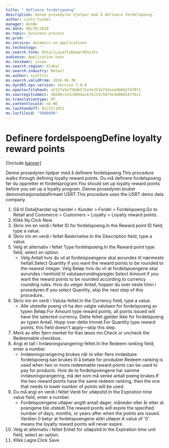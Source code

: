 ```yaml
---
title: " Definere fordelspoeng"
description: Denne prosedyren hjelper med å definere fordelspoeng.
author: scott-tucker
manager: AnnBe
ms.date: 08/29/2018
ms.topic: business-process
ms.prod: ''
ms.service: dynamics-ax-applications
ms.technology: ''
ms.search.form: RetailLoyaltyRewardPoints
audience: Application User
ms.reviewer: josaw
ms.search.region: Global
ms.search.industry: Retail
ms.author: scotttuc
ms.search.validFrom: 2016-06-30
ms.dyn365.ops.version: Version 7.0.0
ms.openlocfilehash: af217a5e756db571e3e351b743aa44b842f478f1
ms.sourcegitcommit: 38d40c331c8894acb7b119c5073e3088b54776c1
ms.translationtype: HT
ms.contentlocale: nb-NO
ms.lasthandoff: 01/15/2021
ms.locfileid: "5000490"
---
```

# <a name="define-loyalty-reward-points"></a><span data-ttu-id="3e373-103"> Definere fordelspoeng</span><span class="sxs-lookup"><span data-stu-id="3e373-103">Define loyalty reward points</span></span>

[!include [banner](../includes/banner.md)]

<span data-ttu-id="3e373-104">Denne prosedyren hjelper med å definere fordelspoeng.</span><span class="sxs-lookup"><span data-stu-id="3e373-104">This procedure walks through defining loyalty reward points.</span></span> <span data-ttu-id="3e373-105">Du må definere fordelspoeng før du oppretter et fordelsprogram.</span><span class="sxs-lookup"><span data-stu-id="3e373-105">You should set up loyalty reward points before you set up a loyalty program.</span></span> <span data-ttu-id="3e373-106">Denne prosedyren bruker demonstrasjonsdatafirmaet USRT.</span><span class="sxs-lookup"><span data-stu-id="3e373-106">This procedure uses the USRT demo data company.</span></span>

1. <span data-ttu-id="3e373-107">Gå til Detaljhandel og handel > Kunder > Fordel > Fordelspoeng.</span><span class="sxs-lookup"><span data-stu-id="3e373-107">Go to Retail and Commerce > Customers > Loyalty > Loyalty reward points.</span></span>
2. <span data-ttu-id="3e373-108">Klikk Ny.</span><span class="sxs-lookup"><span data-stu-id="3e373-108">Click New.</span></span>
3. <span data-ttu-id="3e373-109">Skriv inn en verdi i feltet ID for fordelspoeng.</span><span class="sxs-lookup"><span data-stu-id="3e373-109">In the Reward point ID field, type a value.</span></span>
4. <span data-ttu-id="3e373-110">Skriv inn en verdi i feltet Beskrivelse.</span><span class="sxs-lookup"><span data-stu-id="3e373-110">In the Description field, type a value.</span></span>
5. <span data-ttu-id="3e373-111">Velg et alternativ i feltet Type fordelspoeng.</span><span class="sxs-lookup"><span data-stu-id="3e373-111">In the Reward point type field, select an option.</span></span>
    * <span data-ttu-id="3e373-112">Velg Antall hvis du vil at fordelspoengene skal avrundes til nærmeste heltall.</span><span class="sxs-lookup"><span data-stu-id="3e373-112">Select Quantity if you want the reward points to be rounded to the nearest integer.</span></span> <span data-ttu-id="3e373-113">Velg Beløp hvis du vil at fordelspoengene skal avrundes i henhold til valutaavrundingsregler.</span><span class="sxs-lookup"><span data-stu-id="3e373-113">Select Amount if you want the reward points to be rounded according to currency rounding rules.</span></span> <span data-ttu-id="3e373-114">Hvis du velger Antall, hopper du over neste trinn i prosedyren.</span><span class="sxs-lookup"><span data-stu-id="3e373-114">If you select Quantity, skip the next step of this procedure..</span></span>  
6. <span data-ttu-id="3e373-115">Skriv inn en verdi i Valuta-feltet.</span><span class="sxs-lookup"><span data-stu-id="3e373-115">In the Currency field, type a value.</span></span>
    * <span data-ttu-id="3e373-116">Alle utstedte poeng vil ha den valgte valutaen for fordelspoeng av typen Beløp.</span><span class="sxs-lookup"><span data-stu-id="3e373-116">For Amount type reward points, all points issued will have the selected currency.</span></span> <span data-ttu-id="3e373-117">Dette feltet gjelder ikke for fordelspoeng av typen Antall. Hopp over dette trinnet.</span><span class="sxs-lookup"><span data-stu-id="3e373-117">For Quantity type reward points, this field doesn't apply—skip this step.</span></span>  
7. <span data-ttu-id="3e373-118">Merk av eller fjern merket for Kan løses inn.</span><span class="sxs-lookup"><span data-stu-id="3e373-118">Check or uncheck the Redeemable checkbox.</span></span>
8. <span data-ttu-id="3e373-119">Angi et tall i Innløsningsrangering-feltet.</span><span class="sxs-lookup"><span data-stu-id="3e373-119">In the Redeem ranking field, enter a number.</span></span>
    * <span data-ttu-id="3e373-120">Innløsningsrangering brukes når to eller flere innløsbare fordelspoeng kan brukes til å betale for produkter.</span><span class="sxs-lookup"><span data-stu-id="3e373-120">Redeem ranking is used when two or more redeemable reward points can be used to pay for products.</span></span> <span data-ttu-id="3e373-121">Hvis de to fordelspoengene har samme innløsningsrangering, må det som må senke antall poeng brukes.</span><span class="sxs-lookup"><span data-stu-id="3e373-121">If the two reward points have the same redeem ranking, then the one that needs to lower number of points will be used.</span></span>  
9. <span data-ttu-id="3e373-122">Du må angi en verdi i feltet Verdi for utløpstid.</span><span class="sxs-lookup"><span data-stu-id="3e373-122">In the Expiration time value field, enter a number.</span></span>
    * <span data-ttu-id="3e373-123">Fordelspoengene utløper angitt antall dager, måneder eller år etter at poengene ble utstedt.</span><span class="sxs-lookup"><span data-stu-id="3e373-123">The reward points will expire the specified number of days, months, or years after when the points are issued.</span></span> <span data-ttu-id="3e373-124">Verdien 0 betyr at fordelspoengene aldri utløper.</span><span class="sxs-lookup"><span data-stu-id="3e373-124">A value of '0' means the loyalty reward points will never expire.</span></span>  
10. <span data-ttu-id="3e373-125">Velg et alternativ i feltet Enhet for utløpstid.</span><span class="sxs-lookup"><span data-stu-id="3e373-125">In the Expiration time unit field, select an option.</span></span>
11. <span data-ttu-id="3e373-126">Klikk Lagre.</span><span class="sxs-lookup"><span data-stu-id="3e373-126">Click Save.</span></span>

